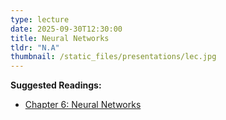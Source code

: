 ```yaml
---
type: lecture
date: 2025-09-30T12:30:00
title: Neural Networks
tldr: "N.A"
thumbnail: /static_files/presentations/lec.jpg
---
```

**Suggested Readings:**
- [Chapter 6: Neural Networks](https://web.stanford.edu/~jurafsky/slp3/6.pdf)
